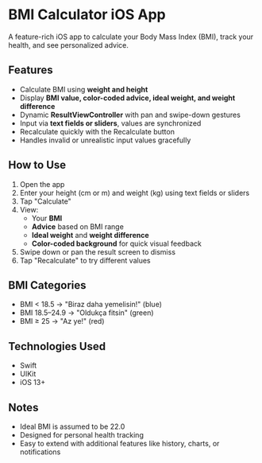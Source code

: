 # BMI Calculator iOS App

A feature-rich iOS app to calculate your Body Mass Index (BMI), track your health, and see personalized advice.

## Features

- Calculate BMI using **weight and height**
- Display **BMI value, color-coded advice, ideal weight, and weight difference**
- Dynamic **ResultViewController** with pan and swipe-down gestures
- Input via **text fields or sliders**, values are synchronized
- Recalculate quickly with the Recalculate button
- Handles invalid or unrealistic input values gracefully

## How to Use

1. Open the app
2. Enter your height (cm or m) and weight (kg) using text fields or sliders
3. Tap "Calculate"
4. View:
   - Your **BMI**
   - **Advice** based on BMI range
   - **Ideal weight** and **weight difference**
   - **Color-coded background** for quick visual feedback
5. Swipe down or pan the result screen to dismiss
6. Tap "Recalculate" to try different values

## BMI Categories

- BMI < 18.5 → "Biraz daha yemelisin!" (blue)
- BMI 18.5–24.9 → "Oldukça fitsin" (green)
- BMI ≥ 25 → "Az ye!" (red)

## Technologies Used

- Swift
- UIKit
- iOS 13+

## Notes

- Ideal BMI is assumed to be 22.0
- Designed for personal health tracking
- Easy to extend with additional features like history, charts, or notifications
